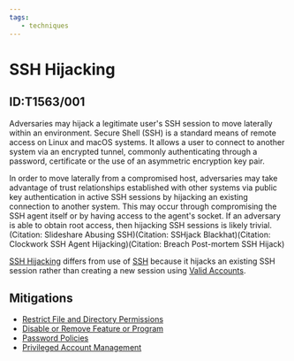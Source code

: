 ```yaml
---
tags:
   - techniques
---
```

# SSH Hijacking
## ID:T1563/001
Adversaries may hijack a legitimate user's SSH session to move laterally within an environment. Secure Shell (SSH) is a standard means of remote access on Linux and macOS systems. It allows a user to connect to another system via an encrypted tunnel, commonly authenticating through a password, certificate or the use of an asymmetric encryption key pair.

In order to move laterally from a compromised host, adversaries may take advantage of trust relationships established with other systems via public key authentication in active SSH sessions by hijacking an existing connection to another system. This may occur through compromising the SSH agent itself or by having access to the agent's socket. If an adversary is able to obtain root access, then hijacking SSH sessions is likely trivial.(Citation: Slideshare Abusing SSH)(Citation: SSHjack Blackhat)(Citation: Clockwork SSH Agent Hijacking)(Citation: Breach Post-mortem SSH Hijack)

[SSH Hijacking](techniques/T1563/001) differs from use of [SSH](techniques/T1021/004) because it hijacks an existing SSH session rather than creating a new session using [Valid Accounts](techniques/T1078).
## Mitigations
* [Restrict File and Directory Permissions](mitigations/M1022)
* [Disable or Remove Feature or Program](mitigations/M1042)
* [Password Policies](mitigations/M1027)
* [Privileged Account Management](mitigations/M1026)
